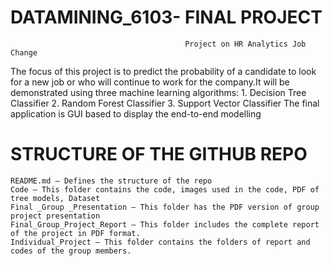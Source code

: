 # DATAMINING_6103- FINAL PROJECT
                                           Project on HR Analytics Job Change
The focus of this project is to predict the probability of a candidate to look for a 	new job or who will continue to work for the company.It will be demonstrated using three machine learning algorithms:
		1. Decision Tree Classifier
		2. Random Forest Classifier
		3. Support Vector Classifier
The final application is GUI based to display the end-to-end modelling

# STRUCTURE OF THE GITHUB REPO
	README.md – Defines the structure of the repo
	Code – This folder contains the code, images used in the code, PDF of tree models, Dataset
	Final _Group _Presentation – This folder has the PDF version of group project presentation
	Final_Group_Project_Report – This folder includes the complete report of the project in PDF format.
  	Individual_Project – This folder contains the folders of report and codes of the group members.



